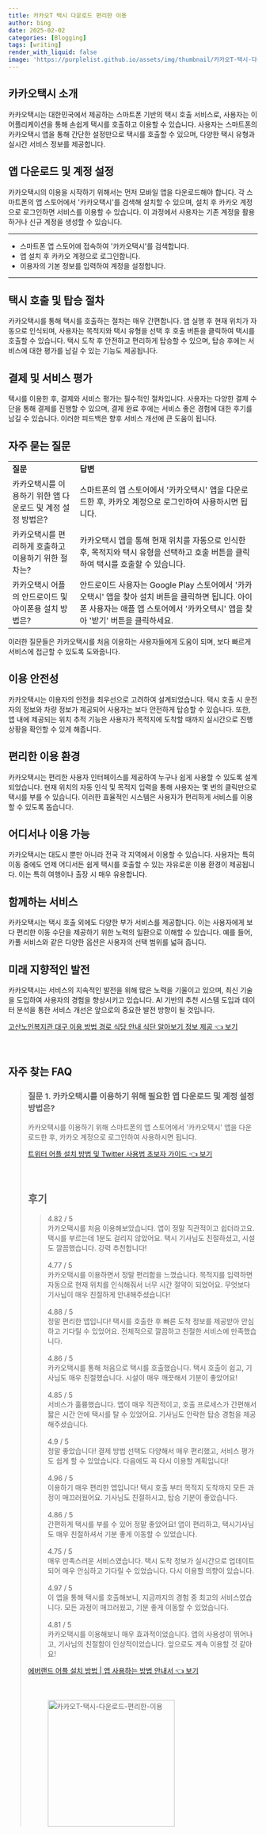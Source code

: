 ```yaml
---
title: 카카오T 택시 다운로드 편리한 이용
author: bing
date: 2025-02-02
categories: [Blogging]
tags: [writing]
render_with_liquid: false
image: 'https://purplelist.github.io/assets/img/thumbnail/카카오T-택시-다운로드-편리한-이용.webp'
---
```



<h2 id='카카오택시 소개'>카카오택시 소개</h2>

<p>카카오택시는 대한민국에서 제공하는 스마트폰 기반의 택시 호출 서비스로, 사용자는 이 어플리케이션을 통해 손쉽게 택시를 호출하고 이용할 수 있습니다. 사용자는 스마트폰의 카카오택시 앱을 통해 간단한 설정만으로 택시를 호출할 수 있으며, 다양한 택시 유형과 실시간 서비스 정보를 제공합니다.</p>

<h2 id='앱 다운로드 및 계정 설정'>앱 다운로드 및 계정 설정</h2>

<p>카카오택시의 이용을 시작하기 위해서는 먼저 모바일 앱을 다운로드해야 합니다. 각 스마트폰의 앱 스토어에서 '카카오택시'를 검색해 설치할 수 있으며, 설치 후 카카오 계정으로 로그인하면 서비스를 이용할 수 있습니다. 이 과정에서 사용자는 기존 계정을 활용하거나 신규 계정을 생성할 수 있습니다.</p>

<hr />

<ul>
    <li>스마트폰 앱 스토어에 접속하여 '카카오택시'를 검색합니다.</li>
    <li>앱 설치 후 카카오 계정으로 로그인합니다.</li>
    <li>이용자의 기본 정보를 입력하여 계정을 설정합니다.</li>
</ul>

<hr />

<h2 id='택시 호출 및 탑승 절차'>택시 호출 및 탑승 절차</h2>

<p>카카오택시를 통해 택시를 호출하는 절차는 매우 간편합니다. 앱 실행 후 현재 위치가 자동으로 인식되며, 사용자는 목적지와 택시 유형을 선택 후 호출 버튼을 클릭하여 택시를 호출할 수 있습니다. 택시 도착 후 안전하고 편리하게 탑승할 수 있으며, 탑승 후에는 서비스에 대한 평가를 남길 수 있는 기능도 제공됩니다.</p>

<h2 id='결제 및 서비스 평가'>결제 및 서비스 평가</h2>

<p>택시를 이용한 후, 결제와 서비스 평가는 필수적인 절차입니다. 사용자는 다양한 결제 수단을 통해 결제를 진행할 수 있으며, 결제 완료 후에는 서비스 좋은 경험에 대한 후기를 남길 수 있습니다. 이러한 피드백은 향후 서비스 개선에 큰 도움이 됩니다.</p>

<h2 id='자주 묻는 질문'>자주 묻는 질문</h2>

<table>
    <tr>
        <td><b>질문</b></td>
        <td><b>답변</b></td>
    </tr>
    <tr>
        <td>카카오택시를 이용하기 위한 앱 다운로드 및 계정 설정 방법은?</td>
        <td>스마트폰의 앱 스토어에서 '카카오택시' 앱을 다운로드한 후, 카카오 계정으로 로그인하여 사용하시면 됩니다.</td>
    </tr>
    <tr>
        <td>카카오택시를 편리하게 호출하고 이용하기 위한 절차는?</td>
        <td>카카오택시 앱을 통해 현재 위치를 자동으로 인식한 후, 목적지와 택시 유형을 선택하고 호출 버튼을 클릭하여 택시를 호출할 수 있습니다.</td>
    </tr>
    <tr>
        <td>카카오택시 어플의 안드로이드 및 아이폰용 설치 방법은?</td>
        <td>안드로이드 사용자는 Google Play 스토어에서 '카카오택시' 앱을 찾아 설치 버튼을 클릭하면 됩니다. 아이폰 사용자는 애플 앱 스토어에서 '카카오택시' 앱을 찾아 '받기' 버튼을 클릭하세요.</td>
    </tr>
</table>

<p>이러한 질문들은 카카오택시를 처음 이용하는 사용자들에게 도움이 되며, 보다 빠르게 서비스에 접근할 수 있도록 도와줍니다.</p>

<h2 id='이용 안전성'>이용 안전성</h2>

<p>카카오택시는 이용자의 안전을 최우선으로 고려하여 설계되었습니다. 택시 호출 시 운전자의 정보와 차량 정보가 제공되어 사용자는 보다 안전하게 탑승할 수 있습니다. 또한, 앱 내에 제공되는 위치 추적 기능은 사용자가 목적지에 도착할 때까지 실시간으로 진행 상황을 확인할 수 있게 해줍니다.</p>

<h2 id='편리한 이용 환경'>편리한 이용 환경</h2>

<p>카카오택시는 편리한 사용자 인터페이스를 제공하여 누구나 쉽게 사용할 수 있도록 설계되었습니다. 현재 위치의 자동 인식 및 목적지 입력을 통해 사용자는 몇 번의 클릭만으로 택시를 부를 수 있습니다. 이러한 효율적인 시스템은 사용자가 편리하게 서비스를 이용할 수 있도록 돕습니다.</p>

<h2 id='어디서나 이용 가능'>어디서나 이용 가능</h2>

<p>카카오택시는 대도시 뿐만 아니라 전국 각 지역에서 이용할 수 있습니다. 사용자는 특히 이동 중에도 언제 어디서든 쉽게 택시를 호출할 수 있는 자유로운 이용 환경이 제공됩니다. 이는 특히 여행이나 출장 시 매우 유용합니다.</p>

<h2 id='함께하는 서비스'>함께하는 서비스</h2>

<p>카카오택시는 택시 호출 외에도 다양한 부가 서비스를 제공합니다. 이는 사용자에게 보다 편리한 이동 수단을 제공하기 위한 노력의 일환으로 이해할 수 있습니다. 예를 들어, 카풀 서비스와 같은 다양한 옵션은 사용자의 선택 범위를 넓혀 줍니다.</p>

<h2 id='미래 지향적인 발전'>미래 지향적인 발전</h2>

<p>카카오택시는 서비스의 지속적인 발전을 위해 많은 노력을 기울이고 있으며, 최신 기술을 도입하여 사용자의 경험을 향상시키고 있습니다. AI 기반의 추천 시스템 도입과 데이터 분석을 통한 서비스 개선은 앞으로의 중요한 발전 방향이 될 것입니다.</p>


<p><a class="click-button" title="고산노인복지관 대구 이용 방법 경로 식당 안내 식단 알아보기 정보 제공" href="https://purplelist.github.io/posts/%EA%B3%A0%EC%82%B0%EB%85%B8%EC%9D%B8%EB%B3%B5%EC%A7%80%EA%B4%80-%EB%8C%80%EA%B5%AC-%EC%9D%B4%EC%9A%A9-%EB%B0%A9%EB%B2%95-%EA%B2%BD%EB%A1%9C-%EC%8B%9D%EB%8B%B9-%EC%95%88%EB%82%B4-%EC%8B%9D%EB%8B%A8-%EC%95%8C%EC%95%84%EB%B3%B4%EA%B8%B0-%EC%A0%95%EB%B3%B4-%EC%A0%9C%EA%B3%B5/" rel="dofollow">고산노인복지관 대구 이용 방법 경로 식당 안내 식단 알아보기 정보 제공 👈 보기</a></p><br>
<h2 id='자주_찾는_FAQ'>자주 찾는 FAQ</h2>
<div itemscope="" itemtype="https://schema.org/FAQPage"> 
<blockquote> 
<div itemscope="" itemprop="mainEntity" itemtype="https://schema.org/Question"> 
<h3 itemprop="name">질문 1. 카카오택시를 이용하기 위해 필요한 앱 다운로드 및 계정 설정 방법은?</h3> 
<div itemscope="" itemprop="acceptedAnswer" itemtype="https://schema.org/Answer"> 
<span itemprop="text"> 
<p>카카오택시를 이용하기 위해 스마트폰의 앱 스토어에서 '카카오택시' 앱을 다운로드한 후, 카카오 계정으로 로그인하여 사용하시면 됩니다.</p> 
</span> 
</div> 

</div> 
<div itemscope="" itemprop="mainEntity" itemtype="https://schema.org/Question"> 

<p><h</p>
<p><a class="click-button" title="트위터 어플 설치 방법 및 Twitter 사용법 초보자 가이드" href="https://purplelist.github.io/posts/%ED%8A%B8%EC%9C%84%ED%84%B0-%EC%96%B4%ED%94%8C-%EC%84%A4%EC%B9%98-%EB%B0%A9%EB%B2%95-%EB%B0%8F-Twitter-%EC%82%AC%EC%9A%A9%EB%B2%95-%EC%B4%88%EB%B3%B4%EC%9E%90-%EA%B0%80%EC%9D%B4%EB%93%9C/" rel="dofollow">트위터 어플 설치 방법 및 Twitter 사용법 초보자 가이드 👈 보기</a></p><br>
<h2 id='후기'>후기</h2>
<div itemscope itemtype="https://schema.org/Product">
  <blockquote>
  <div itemprop="review" itemscope itemtype="https://schema.org/Review">
      <div itemprop="reviewRating" itemscope itemtype="https://schema.org/Rating"> <span itemprop="ratingValue">4.82</span> / <span itemprop="bestRating">5</span> </div>
      <span itemprop="reviewBody">카카오택시를 처음 이용해보았습니다. 앱이 정말 직관적이고 쉽더라고요. 택시를 부르는데 1분도 걸리지 않았어요. 택시 기사님도 친절하셨고, 시설도 깔끔했습니다. 강력 추천합니다!</span>
  </div>
  <br>
  <div itemprop="review" itemscope itemtype="https://schema.org/Review">
      <div itemprop="reviewRating" itemscope itemtype="https://schema.org/Rating"> <span itemprop="ratingValue">4.77</span> / <span itemprop="bestRating">5</span> </div>
      <span itemprop="reviewBody">카카오택시를 이용하면서 정말 편리함을 느꼈습니다. 목적지를 입력하면 자동으로 현재 위치를 인식해줘서 너무 시간 절약이 되었어요. 무엇보다 기사님이 매우 친절하게 안내해주셨습니다!</span>
  </div>
  <br>
  <div itemprop="review" itemscope itemtype="https://schema.org/Review">
      <div itemprop="reviewRating" itemscope itemtype="schema.org/Rating"> <span itemprop="ratingValue">4.88</span> / <span itemprop="bestRating">5</span> </div>
      <span itemprop="reviewBody">정말 편리한 앱입니다! 택시를 호출한 후 빠른 도착 정보를 제공받아 안심하고 기다릴 수 있었어요. 전체적으로 깔끔하고 친절한 서비스에 만족했습니다.</span>
  </div>
  <br>
  <div itemprop="review" itemscope itemtype="https://schema.org/Review">
      <div itemprop="reviewRating" itemscope itemtype="https://schema.org/Rating"> <span itemprop="ratingValue">4.86</span> / <span itemprop="bestRating">5</span> </div>
      <span itemprop="reviewBody">카카오택시를 통해 처음으로 택시를 호출했습니다. 택시 호출이 쉽고, 기사님도 매우 친절했습니다. 시설이 매우 깨끗해서 기분이 좋았어요!</span>
  </div>
  <br>
  <div itemprop="review" itemscope itemtype="https://schema.org/Review">
      <div itemprop="reviewRating" itemscope itemtype="https://schema.org/Rating"> <span itemprop="ratingValue">4.85</span> / <span itemprop="bestRating">5</span> </div>
      <span itemprop="reviewBody">서비스가 훌륭했습니다. 앱이 매우 직관적이고, 호출 프로세스가 간편해서 짧은 시간 안에 택시를 탈 수 있었어요. 기사님도 안락한 탑승 경험을 제공해주셨습니다.</span>
  </div>
  <br>
  <div itemprop="review" itemscope itemtype="https://schema.org/Review">
      <div itemprop="reviewRating" itemscope itemtype="https://schema.org/Rating"> <span itemprop="ratingValue">4.9</span> / <span itemprop="bestRating">5</span> </div>
      <span itemprop="reviewBody">정말 좋았습니다! 결제 방법 선택도 다양해서 매우 편리했고, 서비스 평가도 쉽게 할 수 있었습니다. 다음에도 꼭 다시 이용할 계획입니다!</span>
  </div>
  <br>
  <div itemprop="review" itemscope itemtype="https://schema.org/Review">
      <div itemprop="reviewRating" itemscope itemtype="https://schema.org/Rating"> <span itemprop="ratingValue">4.96</span> / <span itemprop="bestRating">5</span> </div>
      <span itemprop="reviewBody">이용하기 매우 편리한 앱입니다! 택시 호출 부터 목적지 도착까지 모든 과정이 매끄러웠어요. 기사님도 친절하시고, 탑승 기분이 좋았습니다.</span>
  </div>
  <br>
  <div itemprop="review" itemscope itemtype="https://schema.org/Review">
      <div itemprop="reviewRating" itemscope itemtype="https://schema.org/Rating"> <span itemprop="ratingValue">4.86</span> / <span itemprop="bestRating">5</span> </div>
      <span itemprop="reviewBody">간편하게 택시를 부를 수 있어 정말 좋았어요! 앱이 편리하고, 택시기사님도 매우 친절하셔서 기분 좋게 이동할 수 있었습니다.</span>
  </div>
  <br>
  <div itemprop="review" itemscope itemtype="https://schema.org/Review">
      <div itemprop="reviewRating" itemscope itemtype="https://schema.org/Rating"> <span itemprop="ratingValue">4.75</span> / <span itemprop="bestRating">5</span> </div>
      <span itemprop="reviewBody">매우 만족스러운 서비스였습니다. 택시 도착 정보가 실시간으로 업데이트 되어 매우 안심하고 기다릴 수 있었습니다. 다시 이용할 의향이 있습니다.</span>
  </div>
  <br>
  <div itemprop="review" itemscope itemtype="https://schema.org/Review">
      <div itemprop="reviewRating" itemscope itemtype="https://schema.org/Rating"> <span itemprop="ratingValue">4.97</span> / <span itemprop="bestRating">5</span> </div>
      <span itemprop="reviewBody">이 앱을 통해 택시를 호출해보니, 지금까지의 경험 중 최고의 서비스였습니다. 모든 과정이 매끄러웠고, 기분 좋게 이동할 수 있었습니다.</span>
  </div>
  <br>
  <div itemprop="review" itemscope itemtype="https://schema.org/Review">
      <div itemprop="reviewRating" itemscope itemtype="https://schema.org/Rating"> <span itemprop="ratingValue">4.81</span> / <span itemprop="bestRating">5</span> </div>
      <span itemprop="reviewBody">카카오택시를 이용해보니 매우 효과적이었습니다. 앱의 사용성이 뛰어나고, 기사님의 친절함이 인상적이었습니다. 앞으로도 계속 이용할 것 같아요!</span>
  </div>
  </blockquote>
</div>
<p><a class="click-button" title="에버랜드 어플 설치 방법 | 앱 사용하는 방법 안내서" href="https://purplelist.github.io/posts/%EC%97%90%EB%B2%84%EB%9E%9C%EB%93%9C-%EC%96%B4%ED%94%8C-%EC%84%A4%EC%B9%98-%EB%B0%A9%EB%B2%95-%EC%95%B1-%EC%82%AC%EC%9A%A9%ED%95%98%EB%8A%94-%EB%B0%A9%EB%B2%95-%EC%95%88%EB%82%B4%EC%84%9C/" rel="dofollow">에버랜드 어플 설치 방법 | 앱 사용하는 방법 안내서 👈 보기</a></p><br>
<figure class="image"><img src="https://purplelist.github.io/assets/img/thumbnail/카카오T-택시-다운로드-편리한-이용.webp" alt="카카오T-택시-다운로드-편리한-이용" width="256" height="256"></figure>
